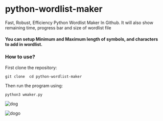 # python-wordlist-maker
Fast, Robust, Efficiency Python Wordlist Maker In Github.
It will also show remaining time, progress bar and size of wordlist file

#### You can setup Minimum and Maximum length of symbols, and characters to add in wordlist.

### How to use?

First clone the repository:

`git clone 
cd python-wordlist-maker`


Then run the program using:

`python3 wmaker.py`


![dog](https://i.hizliresim.com/mzc0dv3.jpg)


![dogo](https://i.hizliresim.com/mzc0dv3.jpg)
